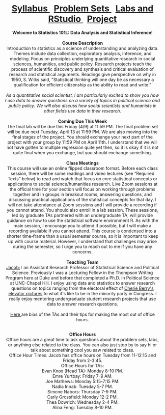 <header>
  <h1> <a href="Syllabus.html"> Syllabus </a>&nbsp; <a href="ProblemSets.html"> Problem Sets </a> &nbsp; <a href="LabsRStudio.html">Labs and RStudio </a> &nbsp; <a href="Project.html"> Project</a> </h1>
  <nav>
 <header>
   <b>Welcome to Statistics 101L: Data Analysis and Statistical Inference!</b>
   <br><br>
   <b> Course Description</b>
    <br> 
Introduction to statistics as a science of understanding and analyzing data. Themes include data collection, exploratory analysis, inference, and modeling. Focus on       principles underlying quantitative research in social sciences, humanities, and public policy. Research projects teach the process of scientific discovery and synthesis and critical evaluation of research and statistical arguments. Readings give perspective on why in 1950, S. Wilks said, "Statistical thinking will one day be as necessary a        qualification  for efficient citizenship as the ability to read and write." 
  <br><br>
  <i>As a quantitative social scientist, I am particularly excited to show you how I use data to answer questions on a variety of topics in political science and public policy. We will also discuss how social scientists and humanists in other fields use data in their research.</i>
   <br><br>
   <b> Coming Due This Week</b> <br>
The final lab will be due this Friday (4/9) at 11:59 PM. The final problem set will be due next Tuesday, April 13 at 11:59 PM. We are also moving into the final stages of the project. You should exchange your next part of the project with your group by 11:59 PM on April 11th. I understand that we will not have gotten to multiple regression quite yet then, so it is okay if it is not quite final when you exchange, but you should exchange something. 
<br><br>
   <b> Class Meetings </b><br>
This course will use an online flipped classroom format. Before each class session, there will be some readings and video lectures (see “Required Texts” below) to read and watch that focus on core statistical concepts or applications to social science/humanities research. Live Zoom sessions at the official time for your section will focus on working through problems together and in groups in breakout rooms, answering questions, and discussing practical applications of the statistical concepts for that day. I will not take attendance at Zoom sessions and I will provide a recording if you cannot attend. You should also enroll in a lab session. These sessions, led by graduate TAs partnered with an undergraduate TA, will provide guidance on how to use the statistical software environment R. As with the main session, I encourage you to attend if possible, but I will make a recording available if you cannot attend. This course is condensed into a shorter time-frame than a usual semester course, so it is important to keep up with course material. However, I understand that challenges may arise during the semester, so I urge you to reach out to me if you have any concerns.
   <br><br>
   <b> Teaching Team</b>
   <br>
   <a href="https://jacobfhsmith.github.io/mypage/">Jacob:</a> I an Assistant Research Professor of Statistical Science and Political Science. Previously I was a Lecturing Fellow in the Thompson Writing Program here at Duke and before that completed a Ph.D. in Political Science at UNC-Chapel Hill. I enjoy using data and statistics to answer research questions on topics ranging from the electoral effect of <a href="https://libkey.io/libraries/229/articles/56283884/full-text-file?utm_source=api_871"> Cherie Berry's elevator pictures</a> to what it's like to be in the minority party in Congress. I really enjoy mentoring undergraduate student research projects that use data to answer research questions.
   <br><br>
   <a href="https://github.com/jacobfhsmith/STA101L-Spring2021/blob/main/Meet%20the%20TAs.docx?raw=true"> Here </a> are bios of the TAs and their tips for making the most out of office hours. <br><br>
   
  
   <b>Office Hours</b> <br>
   Office hours are a great time to ask questions about the problem sets, labs, or anything else related to the class. You can also just stop by to say hi or talk about something cool you saw related to class. <br>
   Office Hour Times: Jacob has office hours on Tuesday from 11-12:15 and Friday from 2-3:45.  <br>
   Office Hours for TAs: <br>
   Evan Knox (Head TA): Monday 8-10 PM. <br>
   Emre Yurtbay: Friday 7-9 AM. <br>
   Joe Mathews: Monday 5:15-7:15 PM. <br>
   Nadia Innab: Tuesday 5-7 PM. <br>
   Simone Nabors: Thursday 7-9 PM. <br>
   Carly Grossfield: Monday 12-2 PM. <br>
   Thea Dowrich: Wednesday 2-4 PM. <br>
   Alina Feng: Tuesday 8-10 PM. <br>
   <br><br>
